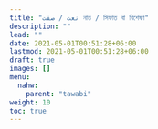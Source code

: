 ```yaml
---
title: "صفت‎ / نعت নাত / সিফাত বা বিশেষণ"
description: ""
lead: ""
date: 2021-05-01T00:51:28+06:00
lastmod: 2021-05-01T00:51:28+06:00
draft: true
images: []
menu: 
  nahw:
    parent: "tawabi"
weight: 10
toc: true
---
```



